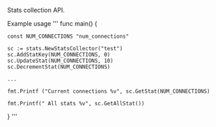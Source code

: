 Stats collection API. 

Example usage
'''
func main() {

    const NUM_CONNECTIONS "num_connections"

    sc := stats.NewStatsCollector("test")
    sc.AddStatKey(NUM_CONNECTIONS, 0) 
    sc.UpdateStat(NUM_CONNECTIONS, 10)
    sc.DecrementStat(NUM_CONNECTIONS)

    ...

    fmt.Printf ("Current connections %v", sc.GetStat(NUM_CONNECTIONS)

    fmt.Printf(" All stats %v", sc.GetAllStat())

}
'''

